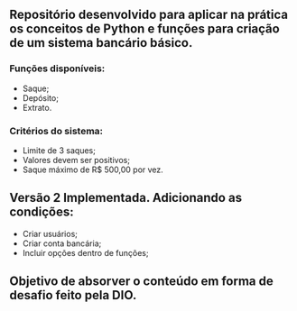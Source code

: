 ## Repositório desenvolvido para aplicar na prática os conceitos de Python e funções para criação de um sistema bancário básico.

### Funções disponíveis:
- Saque;
- Depósito;
- Extrato.

### Critérios do sistema:
- Limite de 3 saques;
- Valores devem ser positivos;
- Saque máximo de R$ 500,00 por vez.

## Versão 2 Implementada. Adicionando as condições:
 - Criar usuários;
 - Criar conta bancária;
 - Incluir opções dentro de funções;

## Objetivo de absorver o conteúdo em forma de desafio feito pela DIO.
